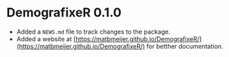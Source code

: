 # DemografixeR 0.1.0

* Added a `NEWS.md` file to track changes to the package.
* Added a website at [https://matbmeijer.github.io/DemografixeR/](https://matbmeijer.github.io/DemografixeR/) for betther documentation.
